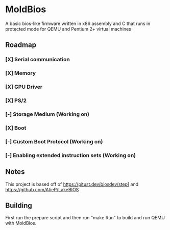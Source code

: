 # MoldBios
A basic bios-like firmware written in x86 assembly and C that runs in protected mode for QEMU and Pentium 2+ virtual machines

## Roadmap

### [X] Serial communication
### [X] Memory
### [X] GPU Driver 
### [X] PS/2
### [-] Storage Medium (Working on)
### [X] Boot
### [-] Custom Boot Protocol (Working on)
### [-] Enabling extended instruction sets (Working on)


## Notes
This project is based off of https://pitust.dev/biosdev/step1 and https://github.com/AtieP/LakeBIOS

## Building
First run the prepare script and then run "make Run" to build and run QEMU with MoldBios.
